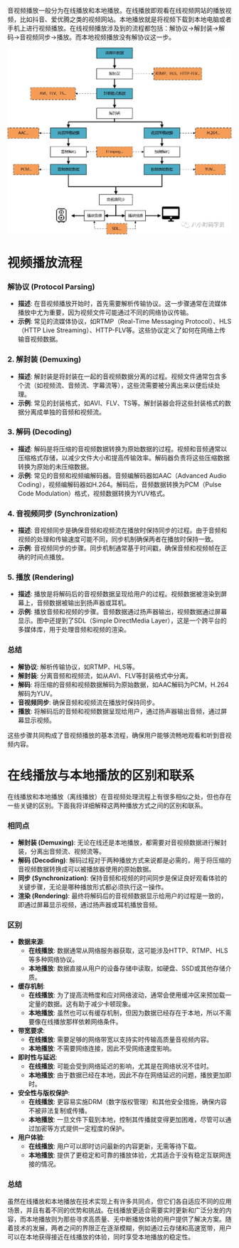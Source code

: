 音视频播放一般分为在线播放和本地播放。在线播放即观看在线视频网站的播放视频，比如抖音、爱优腾之类的视频网站。本地播放就是将视频下载到本地电脑或者手机上进行视频播放。在线视频播放涉及到的流程都包括：解协议->解封装->解码->音视频同步->播放。而本地视频播放没有解协议这一步。

![图片来源于八小时码字员](https://raw.githubusercontent.com/chongzicbo/images/main/picgo/23c6e4826b174dd720d79fb912ba4597.png)

# 视频播放流程

### 解协议 (Protocol Parsing)

- **描述**: 在音视频播放开始时，首先需要解析传输协议。这一步骤通常在流媒体播放中尤为重要，因为视频文件可能通过不同的网络协议传输。
- **示例**: 常见的流媒体协议，如RTMP（Real-Time Messaging Protocol）、HLS（HTTP Live Streaming）、HTTP-FLV等。这些协议定义了如何在网络上传输音视频数据。

### 2. 解封装 (Demuxing)

- **描述**: 解封装是将封装在一起的音视频数据分离的过程。视频文件通常包含多个流（如视频流、音频流、字幕流等），这些流需要被分离出来以便后续处理。
- **示例**: 常见的封装格式，如AVI、FLV、TS等。解封装器会将这些封装格式的数据分离成单独的音频和视频流。

### 3. 解码 (Decoding)

- **描述**: 解码是将压缩的音视频数据转换为原始数据的过程。视频和音频通常以压缩格式存储，以减少文件大小和提高传输效率。解码器负责将这些压缩数据转换为原始的未压缩数据。
- **示例**: 常见的音频和视频编解码器。音频编解码器如AAC（Advanced Audio Coding），视频编解码器如H.264。解码后，音频数据转换为PCM（Pulse Code Modulation）格式，视频数据转换为YUV格式。

### 4. 音视频同步 (Synchronization)

- **描述**: 音视频同步是确保音频和视频流在播放时保持同步的过程。由于音频和视频的处理和传输速度可能不同，同步机制确保两者在播放时保持一致。
- **示例**: 音视频同步的步骤。同步机制通常基于时间戳，确保音频和视频帧在正确的时间点播放。

### 5. 播放 (Rendering)

- **描述**: 播放是将解码后的音视频数据呈现给用户的过程。视频数据被渲染到屏幕上，音频数据被输出到扬声器或耳机。
- **示例**: 播放音频和视频的步骤。音频数据通过扬声器输出，视频数据通过屏幕显示。图中还提到了SDL（Simple DirectMedia Layer），这是一个跨平台的多媒体库，用于处理音频和视频的渲染。

### 总结

- **解协议**: 解析传输协议，如RTMP、HLS等。
- **解封装**: 分离音频和视频流，如从AVI、FLV等封装格式中分离。
- **解码**: 将压缩的音频和视频数据解码为原始数据，如AAC解码为PCM，H.264解码为YUV。
- **音视频同步**: 确保音频和视频流在播放时保持同步。
- **播放**: 将解码后的音频和视频数据呈现给用户，通过扬声器输出音频，通过屏幕显示视频。

这些步骤共同构成了音视频播放的基本流程，确保用户能够流畅地观看和听到音视频内容。

# 在线播放与本地播放的区别和联系

在线播放和本地播放（离线播放）在音视频处理流程上有很多相似之处，但也存在一些关键的区别。下面我将详细解释这两种播放方式之间的区别和联系。

### 相同点

- **解封装 (Demuxing)**: 无论在线还是本地播放，都需要对音视频数据进行解封装，分离出音频流、视频流等。
- **解码 (Decoding)**: 解码过程对于两种播放方式来说都是必需的，用于将压缩的音视频数据转换成可以被播放器使用的原始数据。
- **同步 (Synchronization)**: 保持音频和视频的时间同步是保证良好观看体验的关键步骤，无论是哪种播放形式都必须执行这一操作。
- **渲染 (Rendering)**: 最终将解码后的音视频数据显示给用户的过程是一致的，即通过屏幕显示视频，通过扬声器或耳机播放音频。

### 区别

- **数据来源**:
  - **在线播放**: 数据通常从网络服务器获取，这可能涉及HTTP、RTMP、HLS等多种网络协议。
  - **本地播放**: 数据直接从用户的设备存储中读取，如硬盘、SSD或其他存储介质。
- **缓存机制**:
  - **在线播放**: 为了提高流畅度和应对网络波动，通常会使用缓冲区来预加载一定量的数据。这有助于减少卡顿现象。
  - **本地播放**: 虽然也可以有缓存机制，但因为数据已经存在于本地，所以不需要像在线播放那样依赖网络条件。
- **带宽要求**:
  - **在线播放**: 需要足够的网络带宽以支持实时传输高质量音视频内容。
  - **本地播放**: 不需要网络连接，因此不受网络速度影响。
- **即时性与延迟**:
  - **在线播放**: 可能会受到网络延迟的影响，尤其是在网络状况不佳时。
  - **本地播放**: 由于数据已经在本地，因此不存在网络延迟的问题，播放更加即时。
- **安全性与版权保护**:
  - **在线播放**: 更容易实施DRM（数字版权管理）和其他安全措施，确保内容不被非法复制或传播。
  - **本地播放**: 一旦文件下载到本地，控制其传播就变得更加困难，尽管可以通过加密等方式提供一定程度的保护。
- **用户体验**:
  - **在线播放**: 用户可以即时访问最新的内容更新，无需等待下载。
  - **本地播放**: 提供了更稳定和可靠的播放体验，尤其适合于没有稳定互联网连接的情况。

### 总结

虽然在线播放和本地播放在技术实现上有许多共同点，但它们各自适应不同的应用场景，并且有着不同的优势和挑战。在线播放更适合需要实时更新和广泛分发的内容，而本地播放则为那些寻求高质量、无中断播放体验的用户提供了解决方案。随着技术的发展，两者之间的界限正在逐渐模糊，例如通过云存储和高速宽带，用户可以在本地获得接近在线播放的体验，同时享受本地播放的稳定性。

